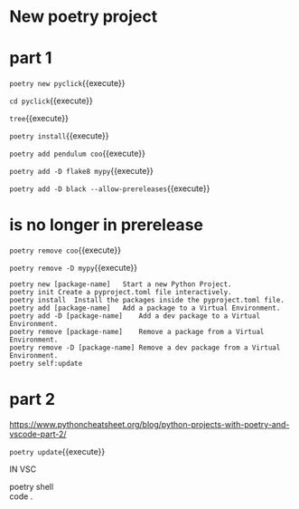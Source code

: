 # New poetry project

# part 1

`poetry new pyclick`{{execute}}

`cd pyclick`{{execute}}

`tree`{{execute}}

`poetry install`{{execute}}

`poetry add pendulum coo`{{execute}}

`poetry add -D flake8 mypy`{{execute}}

`poetry add -D black --allow-prereleases`{{execute}}

# is no longer in prerelease

`poetry remove coo`{{execute}}

`poetry remove -D mypy`{{execute}}

```
poetry new [package-name]	Start a new Python Project.
poetry init	Create a pyproject.toml file interactively.
poetry install	Install the packages inside the pyproject.toml file.
poetry add [package-name]	Add a package to a Virtual Environment.
poetry add -D [package-name]	Add a dev package to a Virtual Environment.
poetry remove [package-name]	Remove a package from a Virtual Environment.
poetry remove -D [package-name]	Remove a dev package from a Virtual Environment.
poetry self:update
```

# part 2

https://www.pythoncheatsheet.org/blog/python-projects-with-poetry-and-vscode-part-2/

`poetry update`{{execute}}

IN VSC

poetry shell   
code .